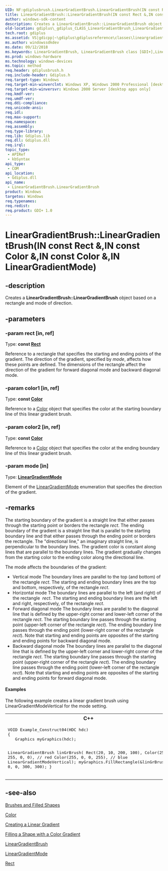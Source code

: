 ```yaml
---
UID: NF:gdiplusbrush.LinearGradientBrush.LinearGradientBrush(IN const Rect &,IN const Color &,IN const Color &,IN LinearGradientMode)
title: LinearGradientBrush::LinearGradientBrush(IN const Rect &,IN const Color &,IN const Color &,IN LinearGradientMode)
author: windows-sdk-content
description: Creates a LinearGradientBrush::LinearGradientBrush object based on a rectangle and mode of direction.
old-location: gdiplus\_gdiplus_CLASS_LinearGradientBrush_LinearGradientBrush_Rect_rect_Color_color1_Color_color2_LinearGra.htm
tech.root: gdiplus
ms.assetid: VS|gdicpp|~\gdiplus\gdiplusreference\classes\lineargradientbrushclass\lineargradientbrushconstructors\lineargradientbrush_87rectamprect_colorampcolor1_colorampcol.htm
ms.author: windowssdkdev
ms.date: 09/12/2018
ms.keywords: LinearGradientBrush, LinearGradientBrush class [GDI+],LinearGradientBrush constructor, LinearGradientBrush constructor [GDI+], LinearGradientBrush constructor [GDI+],LinearGradientBrush class, LinearGradientBrush.LinearGradientBrush, LinearGradientBrush.LinearGradientBrush(IN const Rect &,IN const Color &,IN const Color &,IN LinearGradientMode), LinearGradientBrush.LinearGradientBrush(const Rect&,const Color&,const Color&,LinearGradientMode), LinearGradientBrush::LinearGradientBrush, LinearGradientBrush::LinearGradientBrush(IN const Rect &,IN const Color &,IN const Color &,IN LinearGradientMode), _gdiplus_CLASS_LinearGradientBrush_LinearGradientBrush_Rect_rect_Color_color1_Color_color2_LinearGra, gdiplus._gdiplus_CLASS_LinearGradientBrush_LinearGradientBrush_Rect_rect_Color_color1_Color_color2_LinearGra
ms.prod: windows-hardware
ms.technology: windows-devices
ms.topic: method
req.header: gdiplusbrush.h
req.include-header: Gdiplus.h
req.target-type: Windows
req.target-min-winverclnt: Windows XP, Windows 2000 Professional [desktop apps only]
req.target-min-winversvr: Windows 2000 Server [desktop apps only]
req.kmdf-ver: 
req.umdf-ver: 
req.ddi-compliance: 
req.unicode-ansi: 
req.idl: 
req.max-support: 
req.namespace: 
req.assembly: 
req.type-library: 
req.lib: Gdiplus.lib
req.dll: Gdiplus.dll
req.irql: 
topic_type:
 - APIRef
 - kbSyntax
api_type:
 - COM
api_location:
 - Gdiplus.dll
api_name:
 - LinearGradientBrush.LinearGradientBrush
product: Windows
targetos: Windows
req.typenames: 
req.redist: 
req.product: GDI+ 1.0
---
```


# LinearGradientBrush::LinearGradientBrush(IN const Rect &,IN const Color &,IN const Color &,IN LinearGradientMode)


## -description


Creates a <b>LinearGradientBrush::LinearGradientBrush</b> object based on a rectangle and mode of direction.


## -parameters




### -param rect [in, ref]

Type: <b>const <a href="https://msdn.microsoft.com/9b995615-3ea1-488d-8960-90add719c3f9">Rect</a></b>

Reference to a rectangle that specifies the starting and ending points of the gradient. The direction of the gradient, specified by <i>mode</i>, affects how these points are defined. The dimensions of the rectangle affect the direction of the gradient for forward diagonal mode and backward diagonal mode. 


### -param color1 [in, ref]

Type: <b>const <a href="https://msdn.microsoft.com/dae648fd-1302-481e-9f5b-331a4c1b5e0d">Color</a></b>

Reference to a <a href="https://msdn.microsoft.com/dae648fd-1302-481e-9f5b-331a4c1b5e0d">Color</a> object that specifies the color at the starting boundary line of this linear gradient brush. 


### -param color2 [in, ref]

Type: <b>const <a href="https://msdn.microsoft.com/dae648fd-1302-481e-9f5b-331a4c1b5e0d">Color</a></b>

Reference to a <a href="https://msdn.microsoft.com/dae648fd-1302-481e-9f5b-331a4c1b5e0d">Color</a> object that specifies the color at the ending boundary line of this linear gradient brush. 


### -param mode [in]

Type: <b><a href="https://msdn.microsoft.com/ad3cce3d-67f3-4f7a-84d0-4319425de07a">LinearGradientMode</a></b>

Element of the <a href="https://msdn.microsoft.com/ad3cce3d-67f3-4f7a-84d0-4319425de07a">LinearGradientMode</a> enumeration that specifies the direction of the gradient. 


## -remarks



The starting boundary of the gradient is a straight line that either passes through the starting point or borders the rectangle <i>rect</i>. The ending boundary of the gradient is a straight line that is parallel to the starting boundary line and that either passes through the ending point or borders the rectangle. The "directional line," an imaginary straight line, is perpendicular to the boundary lines. The gradient color is constant along lines that are parallel to the boundary lines. The gradient gradually changes from the starting color to the ending color along the directional line. 

The mode affects the boundaries of the gradient: 

<ul>
<li>Vertical mode 
							The boundary lines are parallel to the top (and bottom) of the rectangle <i>rect</i>. The starting and ending boundary lines are the top and bottom, respectively, of the rectangle <i>rect</i>. 

</li>
<li>Horizontal mode 
							The boundary lines are parallel to the left (and right) of the rectangle 
							<i>rect</i>. The starting and ending boundary lines are the left and right, respectively, of the rectangle <i>rect</i>. 

</li>
<li>Forward diagonal mode 
							The boundary lines are parallel to the diagonal line that is defined by the upper-right corner and lower-left corner of the rectangle <i>rect</i>. The starting boundary line passes through the starting point (upper-left corner of the rectangle <i>rect</i>). The ending boundary line passes through the ending point (lower-right corner of the rectangle <i>rect</i>). Note that starting and ending points are opposites of the starting and ending points for backward diagonal mode. 

</li>
<li>Backward diagonal mode 
							The boundary lines are parallel to the diagonal line that is defined by the upper-left corner and lower-right corner of the rectangle <i>rect</i>. The starting boundary line passes through the starting point (upper-right corner of the rectangle <i>rect</i>). The ending boundary line passes through the ending point (lower-left corner of the rectangle <i>rect</i>). Note that starting and ending points are opposites of the starting and ending points for forward diagonal mode. 

</li>
</ul>

#### Examples



The following example creates a linear gradient brush using LinearGradientModeVertical for the mode setting. 

<div class="code"><span codelanguage="ManagedCPlusPlus"><table>
<tr>
<th>C++</th>
</tr>
<tr>
<td>
<pre>VOID Example_Construct04(HDC hdc)
{
   Graphics myGraphics(hdc);

   LinearGradientBrush linGrBrush(
      Rect(20, 10, 200, 100),
      Color(255, 255, 0, 0),   // red
      Color(255, 0, 0, 255),   // blue
      LinearGradientModeVertical);
   myGraphics.FillRectangle(&amp;linGrBrush, 0, 0, 300, 300); 
}</pre>
</td>
</tr>
</table></span></div>



## -see-also




<a href="https://msdn.microsoft.com/889558d5-9181-43ff-b862-e92966324208">Brushes and Filled Shapes</a>



<a href="https://msdn.microsoft.com/dae648fd-1302-481e-9f5b-331a4c1b5e0d">Color</a>



<a href="https://msdn.microsoft.com/9b0236b2-be6b-4918-a106-5b0e6c3dd5ff">Creating a Linear Gradient</a>



<a href="https://msdn.microsoft.com/7aa94b39-bd4c-4e66-b0dc-77f8953797b1">Filling a Shape with a Color Gradient</a>



<a href="https://msdn.microsoft.com/43901cd3-b059-4830-9063-e8287899e18a">LinearGradientBrush</a>



<a href="https://msdn.microsoft.com/ad3cce3d-67f3-4f7a-84d0-4319425de07a">LinearGradientMode</a>



<a href="https://msdn.microsoft.com/9b995615-3ea1-488d-8960-90add719c3f9">Rect</a>
 

 

